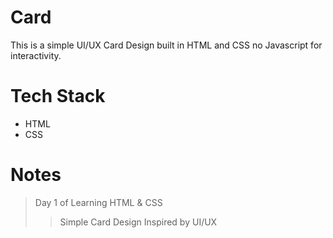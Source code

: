 # Card

This is a simple UI/UX Card Design built in HTML and CSS no Javascript for interactivity.

# Tech Stack

- HTML
- CSS

# Notes

> Day 1 of Learning HTML & CSS
>
>> Simple Card Design Inspired by UI/UX
